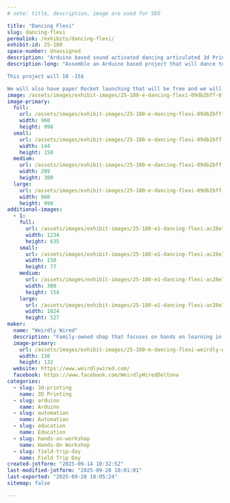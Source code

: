 ```yaml
---
# note: title, description, image are used for SEO

title: "Dancing Flexi"
slug: dancing-flexi
permalink: /exhibits/dancing-flexi/
exhibit-id: 25-180
space-number: Unassigned
description: "Arduino based sound activated dancing articulated 3d Print"
description-long: "Assemble an Arduino based project that will dance to music. Circuit Board is already Soldered just pop in the Arduino Nano, attach all the components and Blast your favorite tunes and watch your print dance away.

This project will 10 -15$

We will also have paper Rocket launching that will be free and we will display other projects from our shop."
image: /assets/images/exhibit-images/25-180-e-dancing-flexi-09db2bff-6f42-427a-852f-14b5bb026812-289x300.jpeg
image-primary: 
  full:
    url: /assets/images/exhibit-images/25-180-e-dancing-flexi-09db2bff-6f42-427a-852f-14b5bb026812-full.jpeg
    width: 960
    height: 998
  small:
    url: /assets/images/exhibit-images/25-180-e-dancing-flexi-09db2bff-6f42-427a-852f-14b5bb026812-144x150.jpeg
    width: 144
    height: 150
  medium:
    url: /assets/images/exhibit-images/25-180-e-dancing-flexi-09db2bff-6f42-427a-852f-14b5bb026812-289x300.jpeg
    width: 289
    height: 300
  large:
    url: /assets/images/exhibit-images/25-180-e-dancing-flexi-09db2bff-6f42-427a-852f-14b5bb026812-960x998.jpeg
    width: 960
    height: 998
additional-images: 
  - 1:
    full:
      url: /assets/images/exhibit-images/25-180-e1-dancing-flexi-ac28e720-ef87-42fb-97fc-14be12bb7142-full.jpeg
      width: 1234
      height: 635
    small:
      url: /assets/images/exhibit-images/25-180-e1-dancing-flexi-ac28e720-ef87-42fb-97fc-14be12bb7142-150x77.jpeg
      width: 150
      height: 77
    medium:
      url: /assets/images/exhibit-images/25-180-e1-dancing-flexi-ac28e720-ef87-42fb-97fc-14be12bb7142-300x154.jpeg
      width: 300
      height: 154
    large:
      url: /assets/images/exhibit-images/25-180-e1-dancing-flexi-ac28e720-ef87-42fb-97fc-14be12bb7142-1024x527.jpeg
      width: 1024
      height: 527
maker: 
  name: "Weirdly Wired"
  description: "Family-owned shop that focuses on hands on learning in robotics, 3d printing, and STEAM. Offering classes and sessions for all ages from kids to adults."
  image-primary:
    url: /assets/images/exhibit-images/25-180-m-dancing-flexi-weirdly-wired-ff-01-2068-150x132.png
    width: 150
    height: 132
  website: https://www.weirdlywired.com/
  facebook: https://www.facebook.com/WeirdlyWiredDeltona
categories: 
  - slug: 3d-printing
    name: 3D Printing
  - slug: arduino
    name: Arduino
  - slug: automation
    name: Automation
  - slug: education
    name: Education
  - slug: hands-on-workshop
    name: Hands-On Workshop
  - slug: field-trip-day
    name: Field Trip Day
created-jotform: "2025-09-14 10:32:52"
last-modified-jotform: "2025-09-28 10:01:01"
last-exported: "2025-09-28 10:05:24"
sitemap: false

---
```

